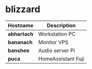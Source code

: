 # blizzard

| Hostname     | Description                 |
| ----------   | ----------------------------|
| **abhartach**| Workstation PC              |
| **bananach** | Monitor VPS                 |
| **banshee**  | Audio server Pi             |
| **puca**     | HomeAssistant Fuji          |
